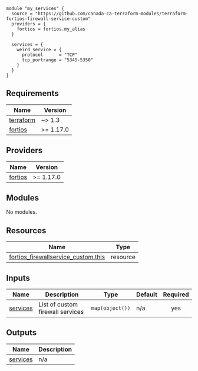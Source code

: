 <!-- BEGIN_TF_DOCS -->
```hcl
module "my_services" {
  source = "https://github.com/canada-ca-terraform-modules/terraform-fortios-firewall-service-custom"
  providers = {
    fortios = fortios.my_alias
  }

  services = {
    weird_service = {
      protocol      = "TCP"
      tcp_portrange = "5345-5350"
    }
  }
}
```
## Requirements

| Name | Version |
|------|---------|
| <a name="requirement_terraform"></a> [terraform](#requirement\_terraform) | ~> 1.3 |
| <a name="requirement_fortios"></a> [fortios](#requirement\_fortios) | >= 1.17.0 |

## Providers

| Name | Version |
|------|---------|
| <a name="provider_fortios"></a> [fortios](#provider\_fortios) | >= 1.17.0 |

## Modules

No modules.

## Resources

| Name | Type |
|------|------|
| [fortios_firewallservice_custom.this](https://registry.terraform.io/providers/fortinetdev/fortios/latest/docs/resources/firewallservice_custom) | resource |

## Inputs

| Name | Description | Type | Default | Required |
|------|-------------|------|---------|:--------:|
| <a name="input_services"></a> [services](#input\_services) | List of custom firewall services | `map(object())` | n/a | yes |

## Outputs

| Name | Description |
|------|-------------|
| <a name="output_services"></a> [services](#output\_services) | n/a |
<!-- END_TF_DOCS -->